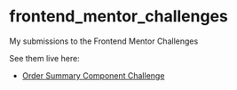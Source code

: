 # frontend_mentor_challenges
My submissions to the Frontend Mentor Challenges
  
See them live here:
  
* [Order Summary Component Challenge](https://hopeful-snyder-de3e06.netlify.app)
